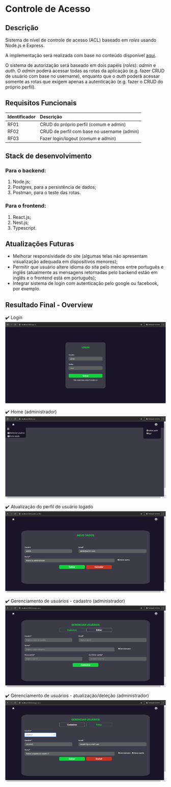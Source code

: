 # Controle de Acesso

## Descrição
<p>Sistema de nível de controle de acesso (ACL) baseado em <i>roles</i> usando Node.js e Express.</p>
<p>A implementação será realizada com base no conteúdo disponível <a href="https://medium.com/@pedro.lg.cs/implementando-controle-de-acesso-acl-no-nodejs-com-express-ef3a4d5bddf0">aqui</a>.</p>
<p>O sistema de autorização será baseado em dois papéis (<i>roles</i>): <i>admin</i> e <i>auth</i>. O <i>admin</i> poderá acessar todas as rotas da aplicação (e.g. fazer CRUD de usuário com base no username), enquanto que o <i>auth</i> poderá acessar somente as rotas que exigem apenas a autenticação (e.g. fazer o CRUD do próprio perfil).</p>

## Requisitos Funcionais

| Identificador | Descrição                                                  |
| ------------- |:-----------------------------------------------------------|
| RF01          | CRUD do próprio perfil (comum e admin)                     |
| RF02          | CRUD de perfil com base no username (admin)                |
| RF03          | Fazer login/logout (comum e admin)                         |


## Stack de desenvolvimento
### Para o backend:
<ol>
    <li>Node.js;</li>
    <li>Postgres, para a persistência de dados;</li>
    <li>Postman, para o teste das rotas.</li>
</ol>

### Para o frontend:
<ol>
    <li>React.js;</li>
    <li>Nest.js;</li>
    <li>Typescript.</li>
</ol>

## Atualizações Futuras
<ul>
    <li>Melhorar responsividade do site (algumas telas não apresentam visualização adequada em dispositivos menores);</li>
    <li>Permitir que usuário altere idioma do site pelo menos entre português e inglês (atualmente as mensagens retornadas pelo backend estão em inglês e o frontend está em português);</li>
    <li>Integrar sistema de login com autenticação pelo google ou facebook, por exemplo.</li>
</ul>

## Resultado Final - Overview
✔️ Login
<img src='presentation/sign-in.png' />

✔️ Home (administrador)
<img src='presentation/home-admin.png'/>

✔️ Atualização do perfil do usuário logado
<img src='presentation/update-profile.png'/>

✔️ Gerenciamento de usuários - cadastro (administrador)
<img src='presentation/manage-users-create-admin.png'/>

✔️ Gerenciamento de usuários - atualização/deleção (administrador)
<img src='presentation/manage-users-upd-del-admin.png'/>